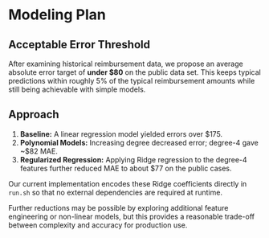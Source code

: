 # Modeling Plan

## Acceptable Error Threshold
After examining historical reimbursement data, we propose an average absolute error target of **under $80** on the public data set. This keeps typical predictions within roughly 5% of the typical reimbursement amounts while still being achievable with simple models.

## Approach
1. **Baseline:** A linear regression model yielded errors over $175.
2. **Polynomial Models:** Increasing degree decreased error; degree-4 gave ~\$82 MAE.
3. **Regularized Regression:** Applying Ridge regression to the degree-4 features further reduced MAE to about \$77 on the public cases.

Our current implementation encodes these Ridge coefficients directly in `run.sh` so that no external dependencies are required at runtime.

Further reductions may be possible by exploring additional feature engineering or non-linear models, but this provides a reasonable trade-off between complexity and accuracy for production use.
